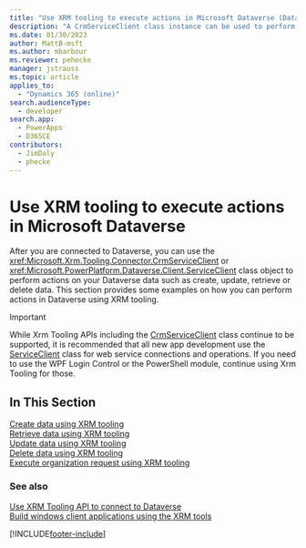 ```yaml
---
title: "Use XRM tooling to execute actions in Microsoft Dataverse (Dataverse) | Microsoft Docs"
description: "A CrmServiceClient class instance can be used to perform create, retrieve, update and delete operations on Microsoft Dataverse data"
ms.date: 01/30/2023
author: MattB-msft
ms.author: mbarbour
ms.reviewer: pehecke
manager: jstrauss
ms.topic: article
applies_to: 
  - "Dynamics 365 (online)"
search.audienceType: 
  - developer
search.app: 
  - PowerApps
  - D365CE
contributors: 
  - JimDaly
  - phecke
---
```

# Use XRM tooling to execute actions in Microsoft Dataverse

After you are connected to Dataverse, you can use the <xref:Microsoft.Xrm.Tooling.Connector.CrmServiceClient> or <xref:Microsoft.PowerPlatform.Dataverse.Client.ServiceClient> class object to perform actions on your Dataverse data such as create, update, retrieve or delete data. This section provides some examples on how you can perform actions in Dataverse using XRM tooling. 

> [!IMPORTANT]
> While Xrm Tooling APIs including the [CrmServiceClient](xref:Microsoft.Xrm.Tooling.Connector.CrmServiceClient) class continue to be supported, it is recommended that all new app development use the [ServiceClient](xref:Microsoft.PowerPlatform.Dataverse.Client.ServiceClient) class for web service connections and operations. If you need to use the WPF Login Control or the PowerShell module, continue using Xrm Tooling for those.
  
## In This Section

[Create data using XRM tooling](use-xrm-tooling-create-data.md)<br />
[Retrieve data using XRM tooling](use-xrm-tooling-retrieve-data.md)<br />
[Update data using XRM tooling](use-xrm-tooling-update-data.md)<br />
[Delete data using XRM tooling](use-xrm-tooling-delete-data.md)<br />
[Execute organization request using XRM tooling](use-messages-executecrmorganizationrequest-method.md)
  
### See also

[Use XRM Tooling API to connect to Dataverse](use-crmserviceclient-constructors-connect.md)  
[Build windows client applications using the XRM tools](build-windows-client-applications-xrm-tools.md)


[!INCLUDE[footer-include](../../../includes/footer-banner.md)]